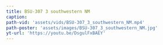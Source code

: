 ```yaml
---
title: BSU-307 3 southwestern NM
caption:
path-vid: 'assets/vids/BSU-307_3_southwestern_NM.mp4'
path-poster: 'assets/images/BSU-307_3_southwestern_NM.jpg'
yt-url: 'https://youtu.be/DsgulFxBAEY'
---
```

